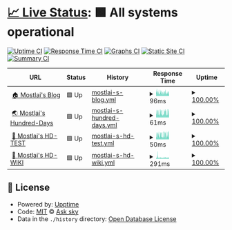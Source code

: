 # [📈 Live Status](https://demo.upptime.js.org): <!--live status--> **🟩 All systems operational**

[![Uptime CI](https://github.com/mostlai/mostlai-status/workflows/Uptime%20CI/badge.svg)](https://github.com/mostlai/mostlai-status/actions?query=workflow%3A%22Uptime+CI%22)
[![Response Time CI](https://github.com/mostlai/mostlai-status/workflows/Response%20Time%20CI/badge.svg)](https://github.com/mostlai/mostlai-status/actions?query=workflow%3A%22Response+Time+CI%22)
[![Graphs CI](https://github.com/mostlai/mostlai-status/workflows/Graphs%20CI/badge.svg)](https://github.com/mostlai/mostlai-status/actions?query=workflow%3A%22Graphs+CI%22)
[![Static Site CI](https://github.com/mostlai/mostlai-status/workflows/Static%20Site%20CI/badge.svg)](https://github.com/mostlai/mostlai-status/actions?query=workflow%3A%22Static+Site+CI%22)
[![Summary CI](https://github.com/mostlai/mostlai-status/workflows/Summary%20CI/badge.svg)](https://github.com/mostlai/mostlai-status/actions?query=workflow%3A%22Summary+CI%22)

<!--start: status pages-->
<!-- This summary is generated by Upptime (https://github.com/upptime/upptime) -->
<!-- Do not edit this manually, your changes will be overwritten -->
<!-- prettier-ignore -->
| URL | Status | History | Response Time | Uptime |
| --- | ------ | ------- | ------------- | ------ |
| <img alt="" src="https://icons.duckduckgo.com/ip3/mostlai.github.io.ico" height="13"> [🏠 Mostlai's Blog](https://mostlai.github.io/) | 🟩 Up | [mostlai-s-blog.yml](https://github.com/Mostlai/mostlai-status/commits/HEAD/history/mostlai-s-blog.yml) | <details><summary><img alt="Response time graph" src="./graphs/mostlai-s-blog/response-time-week.png" height="20"> 96ms</summary><br><a href="https://mostlai.github.io/mostlai-status/history/mostlai-s-blog"><img alt="Response time 112" src="https://img.shields.io/endpoint?url=https%3A%2F%2Fraw.githubusercontent.com%2FMostlai%2Fmostlai-status%2FHEAD%2Fapi%2Fmostlai-s-blog%2Fresponse-time.json"></a><br><a href="https://mostlai.github.io/mostlai-status/history/mostlai-s-blog"><img alt="24-hour response time 89" src="https://img.shields.io/endpoint?url=https%3A%2F%2Fraw.githubusercontent.com%2FMostlai%2Fmostlai-status%2FHEAD%2Fapi%2Fmostlai-s-blog%2Fresponse-time-day.json"></a><br><a href="https://mostlai.github.io/mostlai-status/history/mostlai-s-blog"><img alt="7-day response time 96" src="https://img.shields.io/endpoint?url=https%3A%2F%2Fraw.githubusercontent.com%2FMostlai%2Fmostlai-status%2FHEAD%2Fapi%2Fmostlai-s-blog%2Fresponse-time-week.json"></a><br><a href="https://mostlai.github.io/mostlai-status/history/mostlai-s-blog"><img alt="30-day response time 109" src="https://img.shields.io/endpoint?url=https%3A%2F%2Fraw.githubusercontent.com%2FMostlai%2Fmostlai-status%2FHEAD%2Fapi%2Fmostlai-s-blog%2Fresponse-time-month.json"></a><br><a href="https://mostlai.github.io/mostlai-status/history/mostlai-s-blog"><img alt="1-year response time 112" src="https://img.shields.io/endpoint?url=https%3A%2F%2Fraw.githubusercontent.com%2FMostlai%2Fmostlai-status%2FHEAD%2Fapi%2Fmostlai-s-blog%2Fresponse-time-year.json"></a></details> | <details><summary><a href="https://mostlai.github.io/mostlai-status/history/mostlai-s-blog">100.00%</a></summary><a href="https://mostlai.github.io/mostlai-status/history/mostlai-s-blog"><img alt="All-time uptime 100.00%" src="https://img.shields.io/endpoint?url=https%3A%2F%2Fraw.githubusercontent.com%2FMostlai%2Fmostlai-status%2FHEAD%2Fapi%2Fmostlai-s-blog%2Fuptime.json"></a><br><a href="https://mostlai.github.io/mostlai-status/history/mostlai-s-blog"><img alt="24-hour uptime 100.00%" src="https://img.shields.io/endpoint?url=https%3A%2F%2Fraw.githubusercontent.com%2FMostlai%2Fmostlai-status%2FHEAD%2Fapi%2Fmostlai-s-blog%2Fuptime-day.json"></a><br><a href="https://mostlai.github.io/mostlai-status/history/mostlai-s-blog"><img alt="7-day uptime 100.00%" src="https://img.shields.io/endpoint?url=https%3A%2F%2Fraw.githubusercontent.com%2FMostlai%2Fmostlai-status%2FHEAD%2Fapi%2Fmostlai-s-blog%2Fuptime-week.json"></a><br><a href="https://mostlai.github.io/mostlai-status/history/mostlai-s-blog"><img alt="30-day uptime 100.00%" src="https://img.shields.io/endpoint?url=https%3A%2F%2Fraw.githubusercontent.com%2FMostlai%2Fmostlai-status%2FHEAD%2Fapi%2Fmostlai-s-blog%2Fuptime-month.json"></a><br><a href="https://mostlai.github.io/mostlai-status/history/mostlai-s-blog"><img alt="1-year uptime 100.00%" src="https://img.shields.io/endpoint?url=https%3A%2F%2Fraw.githubusercontent.com%2FMostlai%2Fmostlai-status%2FHEAD%2Fapi%2Fmostlai-s-blog%2Fuptime-year.json"></a></details>
| <img alt="" src="https://icons.duckduckgo.com/ip3/mostlai.github.io.ico" height="13"> [🌏 Mostlai's Hundred-Days](https://mostlai.github.io/Hundred-days/) | 🟩 Up | [mostlai-s-hundred-days.yml](https://github.com/Mostlai/mostlai-status/commits/HEAD/history/mostlai-s-hundred-days.yml) | <details><summary><img alt="Response time graph" src="./graphs/mostlai-s-hundred-days/response-time-week.png" height="20"> 61ms</summary><br><a href="https://mostlai.github.io/mostlai-status/history/mostlai-s-hundred-days"><img alt="Response time 57" src="https://img.shields.io/endpoint?url=https%3A%2F%2Fraw.githubusercontent.com%2FMostlai%2Fmostlai-status%2FHEAD%2Fapi%2Fmostlai-s-hundred-days%2Fresponse-time.json"></a><br><a href="https://mostlai.github.io/mostlai-status/history/mostlai-s-hundred-days"><img alt="24-hour response time 73" src="https://img.shields.io/endpoint?url=https%3A%2F%2Fraw.githubusercontent.com%2FMostlai%2Fmostlai-status%2FHEAD%2Fapi%2Fmostlai-s-hundred-days%2Fresponse-time-day.json"></a><br><a href="https://mostlai.github.io/mostlai-status/history/mostlai-s-hundred-days"><img alt="7-day response time 61" src="https://img.shields.io/endpoint?url=https%3A%2F%2Fraw.githubusercontent.com%2FMostlai%2Fmostlai-status%2FHEAD%2Fapi%2Fmostlai-s-hundred-days%2Fresponse-time-week.json"></a><br><a href="https://mostlai.github.io/mostlai-status/history/mostlai-s-hundred-days"><img alt="30-day response time 67" src="https://img.shields.io/endpoint?url=https%3A%2F%2Fraw.githubusercontent.com%2FMostlai%2Fmostlai-status%2FHEAD%2Fapi%2Fmostlai-s-hundred-days%2Fresponse-time-month.json"></a><br><a href="https://mostlai.github.io/mostlai-status/history/mostlai-s-hundred-days"><img alt="1-year response time 57" src="https://img.shields.io/endpoint?url=https%3A%2F%2Fraw.githubusercontent.com%2FMostlai%2Fmostlai-status%2FHEAD%2Fapi%2Fmostlai-s-hundred-days%2Fresponse-time-year.json"></a></details> | <details><summary><a href="https://mostlai.github.io/mostlai-status/history/mostlai-s-hundred-days">100.00%</a></summary><a href="https://mostlai.github.io/mostlai-status/history/mostlai-s-hundred-days"><img alt="All-time uptime 100.00%" src="https://img.shields.io/endpoint?url=https%3A%2F%2Fraw.githubusercontent.com%2FMostlai%2Fmostlai-status%2FHEAD%2Fapi%2Fmostlai-s-hundred-days%2Fuptime.json"></a><br><a href="https://mostlai.github.io/mostlai-status/history/mostlai-s-hundred-days"><img alt="24-hour uptime 100.00%" src="https://img.shields.io/endpoint?url=https%3A%2F%2Fraw.githubusercontent.com%2FMostlai%2Fmostlai-status%2FHEAD%2Fapi%2Fmostlai-s-hundred-days%2Fuptime-day.json"></a><br><a href="https://mostlai.github.io/mostlai-status/history/mostlai-s-hundred-days"><img alt="7-day uptime 100.00%" src="https://img.shields.io/endpoint?url=https%3A%2F%2Fraw.githubusercontent.com%2FMostlai%2Fmostlai-status%2FHEAD%2Fapi%2Fmostlai-s-hundred-days%2Fuptime-week.json"></a><br><a href="https://mostlai.github.io/mostlai-status/history/mostlai-s-hundred-days"><img alt="30-day uptime 100.00%" src="https://img.shields.io/endpoint?url=https%3A%2F%2Fraw.githubusercontent.com%2FMostlai%2Fmostlai-status%2FHEAD%2Fapi%2Fmostlai-s-hundred-days%2Fuptime-month.json"></a><br><a href="https://mostlai.github.io/mostlai-status/history/mostlai-s-hundred-days"><img alt="1-year uptime 100.00%" src="https://img.shields.io/endpoint?url=https%3A%2F%2Fraw.githubusercontent.com%2FMostlai%2Fmostlai-status%2FHEAD%2Fapi%2Fmostlai-s-hundred-days%2Fuptime-year.json"></a></details>
| <img alt="" src="https://icons.duckduckgo.com/ip3/mostlai.github.io.ico" height="13"> [🌙 Mostlai's HD-TEST](https://mostlai.github.io/HD-TEST/) | 🟩 Up | [mostlai-s-hd-test.yml](https://github.com/Mostlai/mostlai-status/commits/HEAD/history/mostlai-s-hd-test.yml) | <details><summary><img alt="Response time graph" src="./graphs/mostlai-s-hd-test/response-time-week.png" height="20"> 50ms</summary><br><a href="https://mostlai.github.io/mostlai-status/history/mostlai-s-hd-test"><img alt="Response time 53" src="https://img.shields.io/endpoint?url=https%3A%2F%2Fraw.githubusercontent.com%2FMostlai%2Fmostlai-status%2FHEAD%2Fapi%2Fmostlai-s-hd-test%2Fresponse-time.json"></a><br><a href="https://mostlai.github.io/mostlai-status/history/mostlai-s-hd-test"><img alt="24-hour response time 55" src="https://img.shields.io/endpoint?url=https%3A%2F%2Fraw.githubusercontent.com%2FMostlai%2Fmostlai-status%2FHEAD%2Fapi%2Fmostlai-s-hd-test%2Fresponse-time-day.json"></a><br><a href="https://mostlai.github.io/mostlai-status/history/mostlai-s-hd-test"><img alt="7-day response time 50" src="https://img.shields.io/endpoint?url=https%3A%2F%2Fraw.githubusercontent.com%2FMostlai%2Fmostlai-status%2FHEAD%2Fapi%2Fmostlai-s-hd-test%2Fresponse-time-week.json"></a><br><a href="https://mostlai.github.io/mostlai-status/history/mostlai-s-hd-test"><img alt="30-day response time 53" src="https://img.shields.io/endpoint?url=https%3A%2F%2Fraw.githubusercontent.com%2FMostlai%2Fmostlai-status%2FHEAD%2Fapi%2Fmostlai-s-hd-test%2Fresponse-time-month.json"></a><br><a href="https://mostlai.github.io/mostlai-status/history/mostlai-s-hd-test"><img alt="1-year response time 53" src="https://img.shields.io/endpoint?url=https%3A%2F%2Fraw.githubusercontent.com%2FMostlai%2Fmostlai-status%2FHEAD%2Fapi%2Fmostlai-s-hd-test%2Fresponse-time-year.json"></a></details> | <details><summary><a href="https://mostlai.github.io/mostlai-status/history/mostlai-s-hd-test">100.00%</a></summary><a href="https://mostlai.github.io/mostlai-status/history/mostlai-s-hd-test"><img alt="All-time uptime 100.00%" src="https://img.shields.io/endpoint?url=https%3A%2F%2Fraw.githubusercontent.com%2FMostlai%2Fmostlai-status%2FHEAD%2Fapi%2Fmostlai-s-hd-test%2Fuptime.json"></a><br><a href="https://mostlai.github.io/mostlai-status/history/mostlai-s-hd-test"><img alt="24-hour uptime 100.00%" src="https://img.shields.io/endpoint?url=https%3A%2F%2Fraw.githubusercontent.com%2FMostlai%2Fmostlai-status%2FHEAD%2Fapi%2Fmostlai-s-hd-test%2Fuptime-day.json"></a><br><a href="https://mostlai.github.io/mostlai-status/history/mostlai-s-hd-test"><img alt="7-day uptime 100.00%" src="https://img.shields.io/endpoint?url=https%3A%2F%2Fraw.githubusercontent.com%2FMostlai%2Fmostlai-status%2FHEAD%2Fapi%2Fmostlai-s-hd-test%2Fuptime-week.json"></a><br><a href="https://mostlai.github.io/mostlai-status/history/mostlai-s-hd-test"><img alt="30-day uptime 100.00%" src="https://img.shields.io/endpoint?url=https%3A%2F%2Fraw.githubusercontent.com%2FMostlai%2Fmostlai-status%2FHEAD%2Fapi%2Fmostlai-s-hd-test%2Fuptime-month.json"></a><br><a href="https://mostlai.github.io/mostlai-status/history/mostlai-s-hd-test"><img alt="1-year uptime 100.00%" src="https://img.shields.io/endpoint?url=https%3A%2F%2Fraw.githubusercontent.com%2FMostlai%2Fmostlai-status%2FHEAD%2Fapi%2Fmostlai-s-hd-test%2Fuptime-year.json"></a></details>
| <img alt="" src="https://icons.duckduckgo.com/ip3/mostlai.github.io.ico" height="13"> [📖 Mostlai's HD-WIKI](https://mostlai.github.io/HD-WIKI/) | 🟩 Up | [mostlai-s-hd-wiki.yml](https://github.com/Mostlai/mostlai-status/commits/HEAD/history/mostlai-s-hd-wiki.yml) | <details><summary><img alt="Response time graph" src="./graphs/mostlai-s-hd-wiki/response-time-week.png" height="20"> 291ms</summary><br><a href="https://mostlai.github.io/mostlai-status/history/mostlai-s-hd-wiki"><img alt="Response time 335" src="https://img.shields.io/endpoint?url=https%3A%2F%2Fraw.githubusercontent.com%2FMostlai%2Fmostlai-status%2FHEAD%2Fapi%2Fmostlai-s-hd-wiki%2Fresponse-time.json"></a><br><a href="https://mostlai.github.io/mostlai-status/history/mostlai-s-hd-wiki"><img alt="24-hour response time 258" src="https://img.shields.io/endpoint?url=https%3A%2F%2Fraw.githubusercontent.com%2FMostlai%2Fmostlai-status%2FHEAD%2Fapi%2Fmostlai-s-hd-wiki%2Fresponse-time-day.json"></a><br><a href="https://mostlai.github.io/mostlai-status/history/mostlai-s-hd-wiki"><img alt="7-day response time 291" src="https://img.shields.io/endpoint?url=https%3A%2F%2Fraw.githubusercontent.com%2FMostlai%2Fmostlai-status%2FHEAD%2Fapi%2Fmostlai-s-hd-wiki%2Fresponse-time-week.json"></a><br><a href="https://mostlai.github.io/mostlai-status/history/mostlai-s-hd-wiki"><img alt="30-day response time 421" src="https://img.shields.io/endpoint?url=https%3A%2F%2Fraw.githubusercontent.com%2FMostlai%2Fmostlai-status%2FHEAD%2Fapi%2Fmostlai-s-hd-wiki%2Fresponse-time-month.json"></a><br><a href="https://mostlai.github.io/mostlai-status/history/mostlai-s-hd-wiki"><img alt="1-year response time 336" src="https://img.shields.io/endpoint?url=https%3A%2F%2Fraw.githubusercontent.com%2FMostlai%2Fmostlai-status%2FHEAD%2Fapi%2Fmostlai-s-hd-wiki%2Fresponse-time-year.json"></a></details> | <details><summary><a href="https://mostlai.github.io/mostlai-status/history/mostlai-s-hd-wiki">100.00%</a></summary><a href="https://mostlai.github.io/mostlai-status/history/mostlai-s-hd-wiki"><img alt="All-time uptime 99.96%" src="https://img.shields.io/endpoint?url=https%3A%2F%2Fraw.githubusercontent.com%2FMostlai%2Fmostlai-status%2FHEAD%2Fapi%2Fmostlai-s-hd-wiki%2Fuptime.json"></a><br><a href="https://mostlai.github.io/mostlai-status/history/mostlai-s-hd-wiki"><img alt="24-hour uptime 100.00%" src="https://img.shields.io/endpoint?url=https%3A%2F%2Fraw.githubusercontent.com%2FMostlai%2Fmostlai-status%2FHEAD%2Fapi%2Fmostlai-s-hd-wiki%2Fuptime-day.json"></a><br><a href="https://mostlai.github.io/mostlai-status/history/mostlai-s-hd-wiki"><img alt="7-day uptime 100.00%" src="https://img.shields.io/endpoint?url=https%3A%2F%2Fraw.githubusercontent.com%2FMostlai%2Fmostlai-status%2FHEAD%2Fapi%2Fmostlai-s-hd-wiki%2Fuptime-week.json"></a><br><a href="https://mostlai.github.io/mostlai-status/history/mostlai-s-hd-wiki"><img alt="30-day uptime 100.00%" src="https://img.shields.io/endpoint?url=https%3A%2F%2Fraw.githubusercontent.com%2FMostlai%2Fmostlai-status%2FHEAD%2Fapi%2Fmostlai-s-hd-wiki%2Fuptime-month.json"></a><br><a href="https://mostlai.github.io/mostlai-status/history/mostlai-s-hd-wiki"><img alt="1-year uptime 99.96%" src="https://img.shields.io/endpoint?url=https%3A%2F%2Fraw.githubusercontent.com%2FMostlai%2Fmostlai-status%2FHEAD%2Fapi%2Fmostlai-s-hd-wiki%2Fuptime-year.json"></a></details>

<!--end: status pages-->

## 📄 License

- Powered by: [Upptime](https://github.com/upptime/upptime)
- Code: [MIT](./LICENSE) © [Ask sky](mostlai.github.io)
- Data in the `./history` directory: [Open Database License](https://opendatacommons.org/licenses/odbl/1-0/)
